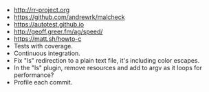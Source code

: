 - http://rr-project.org
- https://github.com/andrewrk/malcheck
- https://autotest.github.io
- http://geoff.greer.fm/ag/speed/
- https://matt.sh/howto-c
- Tests with coverage.
- Continuous integration.
- Fix "ls" redirection to a plain text file, it's including color escapes.
- In the "ls" plugin, remove resources and add to argv as it loops for performance? 
- Profile each commit.
